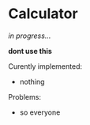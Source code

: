 # Calculator

_in progress..._
 
 **dont use this**
 
Curently implemented:
- nothing

Problems:
- so everyone  

